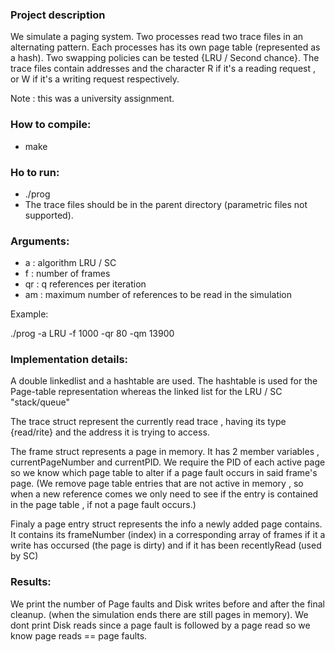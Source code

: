 ### Project description
We simulate a paging system. Two processes read two trace files in an alternating pattern. Each processes has its own page table
(represented as a hash). Two swapping policies can be tested {LRU / Second chance}. The trace files contain addresses and the character
R if it's a reading request , or W if it's a writing request respectively.

Note : this was a university assignment.

### How to compile:
- make

### Ho to run:
- ./prog <args>
- The trace files should be in the parent directory (parametric files not supported).

### Arguments:

- a : algorithm LRU / SC
- f : number of frames
- qr : q references per iteration
- am : maximum number of references to be read in the simulation

Example:

./prog -a LRU -f 1000 -qr 80 -qm 13900

### Implementation details:

A double linkedlist and a hashtable are used.
The hashtable is used for the Page-table representation whereas the linked list
for the LRU / SC "stack/queue"

The trace struct represent the currently read trace , having its type {read/rite} and the address it is
trying to access.

The frame struct represents a page in memory. It has 2 member variables , currentPageNumber 
and currentPID. We require the PID of each active page so we know which page table to alter if a page fault
occurs in said frame's page. (We remove page table entries that are not active in memory , so when a new reference
comes we only need to see if the entry is contained in the page table , if not a page fault occurs.)

Finaly a page entry struct represents the info a newly added page contains. It contains its frameNumber (index) in a corresponding array of frames if it a write has occursed (the page is dirty) and if it has been recentlyRead (used by SC)

### Results:

We print the number of Page faults and Disk writes before and after the final cleanup. (when the simulation ends there are still pages in memory). We dont print Disk reads since a page fault is followed by a page read so we know
page reads == page faults.